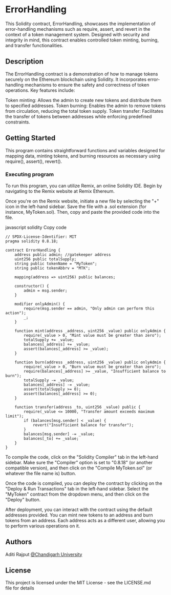 # ErrorHandling
This Solidity contract, ErrorHandling, showcases the implementation of error-handling mechanisms such as require, assert, and revert in the context of a token management system. Designed with security and integrity in mind, this contract enables controlled token minting, burning, and transfer functionalities.

## Description
The ErrorHandling contract is a demonstration of how to manage tokens securely on the Ethereum blockchain using Solidity. It incorporates error-handling mechanisms to ensure the safety and correctness of token operations. Key features include:

Token minting: Allows the admin to create new tokens and distribute them to specified addresses.
Token burning: Enables the admin to remove tokens from circulation, reducing the total token supply.
Token transfer: Facilitates the transfer of tokens between addresses while enforcing predefined constraints.

## Getting Started
This program contains straightforward functions and variables designed for mapping data, minting tokens, and burning resources as necessary using require(), assert(), revert().

### Executing program
To run this program, you can utilize Remix, an online Solidity IDE. Begin by navigating to the Remix website at Remix Ethereum.

Once you're on the Remix website, initiate a new file by selecting the "+" icon in the left-hand sidebar. Save the file with a .sol extension (for instance, MyToken.sol). Then, copy and paste the provided code into the file.

javascript
solidity
Copy code
```
// SPDX-License-Identifier: MIT
pragma solidity 0.8.18;

contract ErrorHandling {
    address public admin; //gatekeeper address
    uint256 public totalSupply;
    string public tokenName = "MyToken";
    string public tokenAbbrv = "MTK";

    mapping(address => uint256) public balances;

    constructor() {
        admin = msg.sender;
    }

    modifier onlyAdmin() {
        require(msg.sender == admin, "Only admin can perform this action");
        _;
    }

    function mint(address _address, uint256 _value) public onlyAdmin {
        require(_value > 0, "Mint value must be greater than zero");
        totalSupply += _value;
        balances[_address] += _value;
        assert(balances[_address] >= _value);
    }

    function burn(address _address, uint256 _value) public onlyAdmin {
        require(_value > 0, "Burn value must be greater than zero");
        require(balances[_address] >= _value, "Insufficient balance to burn");
        totalSupply -= _value;
        balances[_address] -= _value;
        assert(totalSupply >= 0);
        assert(balances[_address] >= 0);
    }

    function transfer(address _to, uint256 _value) public {
        require(_value <= 10000, "Transfer amount exceeds maximum limit");
        if (balances[msg.sender] < _value) {
            revert("Insufficient balance for transfer");
        }
        balances[msg.sender] -= _value;
        balances[_to] += _value;
    }
}

```
To compile the code, click on the "Solidity Compiler" tab in the left-hand sidebar. Make sure the "Compiler" option is set to "0.8.18" (or another compatible version), and then click on the "Compile MyToken.sol" (or whatever the file name is) button.

Once the code is compiled, you can deploy the contract by clicking on the "Deploy & Run Transactions" tab in the left-hand sidebar. Select the "MyToken" contract from the dropdown menu, and then click on the "Deploy" button.

After deployment, you can interact with the contract using the default addresses provided. You can mint new tokens to an address and burn tokens from an address. Each address acts as a different user, allowing you to perform various operations on it.

## Authors

Aditi Rajput
[@Chandigarh University](https://www.linkedin.com/in/aditi-rajput-b9360720b/)


## License

This project is licensed under the MIT License - see the LICENSE.md file for details
